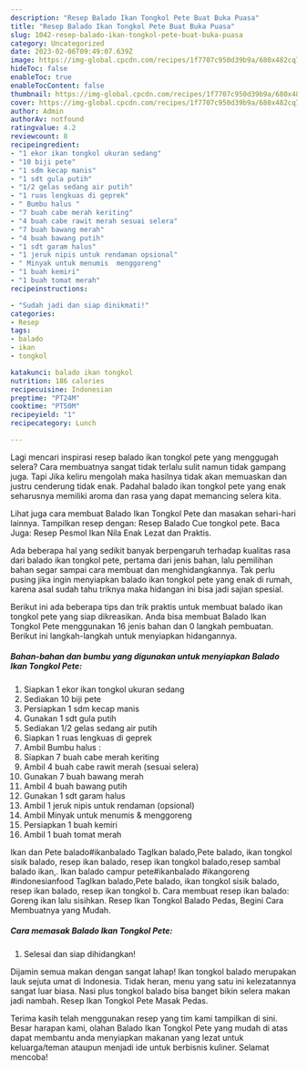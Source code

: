 ```yaml
---
description: "Resep Balado Ikan Tongkol Pete Buat Buka Puasa"
title: "Resep Balado Ikan Tongkol Pete Buat Buka Puasa"
slug: 1042-resep-balado-ikan-tongkol-pete-buat-buka-puasa
category: Uncategorized
date: 2023-02-06T09:49:07.639Z
image: https://img-global.cpcdn.com/recipes/1f7707c950d39b9a/680x482cq70/balado-ikan-tongkol-pete-foto-resep-utama.jpg
hideToc: false
enableToc: true
enableTocContent: false
thumbnail: https://img-global.cpcdn.com/recipes/1f7707c950d39b9a/680x482cq70/balado-ikan-tongkol-pete-foto-resep-utama.jpg
cover: https://img-global.cpcdn.com/recipes/1f7707c950d39b9a/680x482cq70/balado-ikan-tongkol-pete-foto-resep-utama.jpg
author: Admin
authorAv: notfound
ratingvalue: 4.2
reviewcount: 8
recipeingredient:
- "1 ekor ikan tongkol ukuran sedang"
- "10 biji pete"
- "1 sdm kecap manis"
- "1 sdt gula putih"
- "1/2 gelas sedang air putih"
- "1 ruas lengkuas di geprek"
- " Bumbu halus "
- "7 buah cabe merah keriting"
- "4 buah cabe rawit merah sesuai selera"
- "7 buah bawang merah"
- "4 buah bawang putih"
- "1 sdt garam halus"
- "1 jeruk nipis untuk rendaman opsional"
- " Minyak untuk menumis  menggoreng"
- "1 buah kemiri"
- "1 buah tomat merah"
recipeinstructions:

- "Sudah jadi dan siap dinikmati!"
categories:
- Resep
tags:
- balado
- ikan
- tongkol

katakunci: balado ikan tongkol 
nutrition: 186 calories
recipecuisine: Indonesian
preptime: "PT24M"
cooktime: "PT50M"
recipeyield: "1"
recipecategory: Lunch

---
```



Lagi mencari inspirasi resep balado ikan tongkol pete yang menggugah selera? Cara membuatnya sangat tidak terlalu sulit namun tidak gampang juga. Tapi Jika keliru mengolah maka hasilnya tidak akan memuaskan dan justru cenderung tidak enak. Padahal balado ikan tongkol pete yang enak seharusnya memiliki aroma dan rasa yang dapat memancing selera kita.


Lihat juga cara membuat Balado Ikan Tongkol Pete dan masakan sehari-hari lainnya. Tampilkan resep dengan: Resep Balado Cue tongkol pete. Baca Juga: Resep Pesmol Ikan Nila Enak Lezat dan Praktis.

Ada beberapa hal yang sedikit banyak berpengaruh terhadap kualitas rasa dari balado ikan tongkol pete, pertama dari jenis bahan, lalu pemilihan bahan segar sampai cara membuat dan menghidangkannya. Tak perlu pusing jika ingin menyiapkan balado ikan tongkol pete yang enak di rumah, karena asal sudah tahu triknya maka hidangan ini bisa jadi sajian spesial.


Berikut ini ada beberapa tips dan trik praktis untuk membuat balado ikan tongkol pete yang siap dikreasikan. Anda bisa membuat Balado Ikan Tongkol Pete menggunakan 16 jenis bahan dan 0 langkah pembuatan. Berikut ini langkah-langkah untuk menyiapkan hidangannya.

<!--inarticleads1-->

##### Bahan-bahan dan bumbu yang digunakan untuk menyiapkan Balado Ikan Tongkol Pete:

1. Siapkan 1 ekor ikan tongkol ukuran sedang
1. Sediakan 10 biji pete
1. Persiapkan 1 sdm kecap manis
1. Gunakan 1 sdt gula putih
1. Sediakan 1/2 gelas sedang air putih
1. Siapkan 1 ruas lengkuas di geprek
1. Ambil  Bumbu halus :
1. Siapkan 7 buah cabe merah keriting
1. Ambil 4 buah cabe rawit merah (sesuai selera)
1. Gunakan 7 buah bawang merah
1. Ambil 4 buah bawang putih
1. Gunakan 1 sdt garam halus
1. Ambil 1 jeruk nipis untuk rendaman (opsional)
1. Ambil  Minyak untuk menumis &amp; menggoreng
1. Persiapkan 1 buah kemiri
1. Ambil 1 buah tomat merah


Ikan dan Pete balado#ikanbalado TagIkan balado,Pete balado, ikan tongkol sisik balado, resep ikan balado, resep ikan tongkol balado,resep sambal balado ikan,. Ikan balado campur pete#ikanbalado #ikangoreng #indonesianfood TagIkan balado,Pete balado, ikan tongkol sisik balado, resep ikan balado, resep ikan tongkol b. Cara membuat resep ikan balado: Goreng ikan lalu sisihkan. Resep Ikan Tongkol Balado Pedas, Begini Cara Membuatnya yang Mudah. 

<!--inarticleads2-->

##### Cara memasak Balado Ikan Tongkol Pete:


1. Selesai dan siap dihidangkan!

Dijamin semua makan dengan sangat lahap! Ikan tongkol balado merupakan lauk sejuta umat di Indonesia. Tidak heran, menu yang satu ini kelezatannya sangat luar biasa. Nasi plus tongkol balado bisa banget bikin selera makan jadi nambah. Resep Ikan Tongkol Pete Masak Pedas. 

Terima kasih telah menggunakan resep yang tim kami tampilkan di sini. Besar harapan kami, olahan Balado Ikan Tongkol Pete yang mudah di atas dapat membantu anda menyiapkan makanan yang lezat untuk keluarga/teman ataupun menjadi ide untuk berbisnis kuliner. Selamat mencoba!
